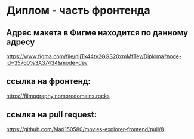 # Диплом - часть фронтенда

## Адрес макета в Фигме находится по данному адресу

https://www.figma.com/file/nijTk44tv2GGS20xmMfTey/Diploma?node-id=35760%3A37434&mode=dev

## ссылка на фронтенд:
https://filmography.nomoredomains.rocks

## ссылка на pull request:
https://github.com/Mari150580/movies-explorer-frontend/pull/8
